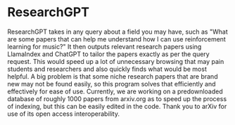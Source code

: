 # ResearchGPT
ResearchGPT takes in any query about a field you may have, such as "What are some papers that can help me understand how I can use reinforcement learning for music?" It then outputs relevant research papers using LlamaIndex and ChatGPT to tailor the papers exactly as per the query request. This would speed up a lot of unnecessary browsing that may pain students and researchers and also quickly finds what would be most helpful. A big problem is that some niche research papers that are brand new may not be found easily, so this program solves that efficiently and effectively for ease of use. Currently, we are working on a predownloaded database of roughly 1000 papers from arxiv.org as to speed up the process of indexing, but this can be easily edited in the code. Thank you to arXiv for use of its open access interoperability.
